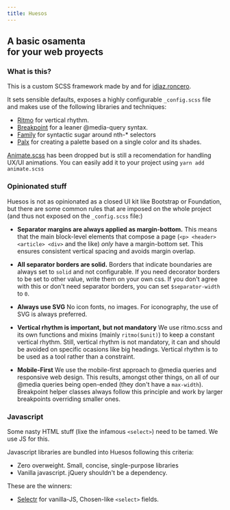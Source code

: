 ```yaml
---
title: Huesos
---
```



## A basic osamenta <br/> for your web proyects

### What is this?

This is a custom SCSS framework made by and for [idiaz.roncero](http://idiazroncero.com).

It sets sensible defaults, exposes a highly configurable `_config.scss` file and makes use of the following libraries and techniques:

- [Ritmo](https://github.com/marzeelabs/ritmo) for vertical rhythm.
- [Breakpoint](http://breakpoint-sass.com/) for a leaner @media-query syntax.
- [Family](https://lukyvj.github.io/family.scss/) for syntactic sugar around nth-* selectors
- [Palx](https://palx.jxnblk.com/) for creating a palette based on a single color and its shades.
            

[Animate.scss](https://github.com/geoffgraham/animate.scss) has been dropped but is still a recomendation for handling UX/UI animations. You can easily add it to your project using `yarn add animate.scss`
 

### Opinionated stuff

Huesos is not as opinionated as a closed UI kit like Bootstrap or Foundation, but there are some common rules that are imposed on the whole project (and thus not exposed on the `_config.scss` file:)

- __Separator margins are always applied as margin-bottom.__ This means that the main block-level elements that compose a page (`<p> <header> <article> <div>` and the like) *only* have a margin-bottom set. This ensures consistent vertical spacing and avoids margin overlap.

- __All separator borders are solid.__ Borders that indicate boundaries are always set to `solid` and not configurable. If you need decorator borders to be set to other value, write them on your own css. If you don't agree with this or don't need separator borders, you can set `$separator-width` to `0`.

- __Always use SVG__ No icon fonts, no images. For iconography, the use of SVG is always preferred.

- __Vertical rhythm is important, but not mandatory__ We use ritmo.scss and its own functions and mixins (mainly `ritmo($unit)`) to keep a constant vertical rhythm. Still, vertical rhythm is not mandatory, it can and should be avoided on specific ocasions like big headings. Vertical rhythm is to be used as a tool rather than a constraint.

- __Mobile-First__ We use the mobile-first approach to @media queries and responsive web design. This results, amongst other things, on all of our @media queries being open-ended (they don't have a `max-width`). Breakpoint helper classes always follow this principle and work by larger breakpoints overriding smaller ones.


### Javascript

Some nasty HTML stuff (lixe the infamous `<select>`) need to be tamed. We use JS for this.

Javascript libraries are bundled into Huesos following this criteria:

- Zero overweight. Small, concise, single-purpose libraries
- Vanilla javascript. jQuery shouldn't be a dependency.

These are the winners:

- [Selectr](https://github.com/Mobius1/Selectr) for vanilla-JS, Chosen-like `<select>` fields.


